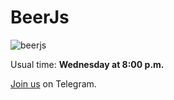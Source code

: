 # BeerJs

![beerjs](bear_with_beer.jpg?raw=true)

Usual time: **Wednesday at 8:00 p.m.**

[Join us](https://t.me/beerjs_berlin) on Telegram.
